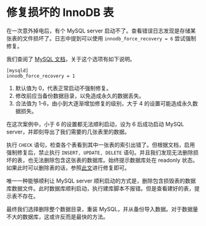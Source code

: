 
# 修复损坏的 InnoDB 表

在一次意外掉电后，有个 MySQL server 启动不了。查看错误日志发现是存储某张表的文件损坏了。日志中提到可以使用 `innodb_force_recovery = 6` 尝试强制修复。

我们查阅了 [MySQL 文档](http://dev.mysql.com/doc/refman/5.6/en/forcing-innodb-recovery.html)，关于这个选项有如下说明。

```
[mysqld]
innodb_force_recovery = 1
```

1. 默认值为 0，代表正常启动不强制修复。
2. 修改前应当备份数据目录，以免造成永久的数据丢失。
3. 合法值为 1-6，由小到大逐渐增加修复的级别，大于 4 的设置可能造成永久数据损失。

在这次案例中，小于 6 的设置都无法顺利启动，设为 6 后成功启动 MySQL server，并即刻导出了我们需要的几张表里的数据。

执行 `CHECK` 语句，检查各个表看到其中一张表的索引出错了。但根据文档，启用强制修复后，禁止执行 `INSERT, UPDATE, DELETE` 语句。并且我们发现无法删除损坏的表，也无法删除包含这张表的数据库。始终提示数据库处在 readonly 状态。如果此时可以删除表的话，参照[此文](https://www.percona.com/blog/2008/07/04/recovering-innodb-table-corruption/)进行修复即可。

唯一一种能够顺利让 MySQL server 顺利启动的方式是，删除包含损毁表的数据库数据文件。此时数据库顺利启动，执行建库脚本不报错。但是查看建好的表，提示表不存在。

最终我们选择删除整个数据目录，重装 MySQL，并从备份导入数据。对于数据量不大的数据库，这或许反而是最快的方法。